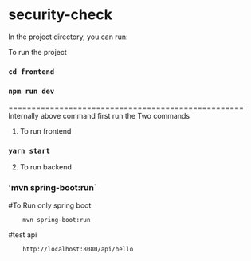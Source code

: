 # security-check

In the project directory, you can run:

To run the project 
### `cd frontend`

### `npm run dev`
===================================================
Internally above command first run the Two commands

1) To run frontend
### `yarn start`

2) To run backend
### 'mvn spring-boot:run`


#To Run only spring boot 

        mvn spring-boot:run

#test api
    
        http://localhost:8080/api/hello 
